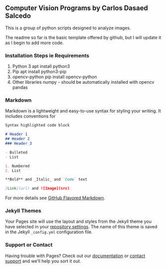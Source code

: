 ## Computer Vision Programs by Carlos Dasaed Salcedo
This is a group of python scripts designed to analyze images. 

The readme so far is the basic template offered by github, but I will update it as I begin to add more code. 

### Installation Steps ie Requirements ###
1. Python 3
	apt install python3
2. Pip
	apt install python3-pip
3. opencv-python
	pip install opencv-python
4. Other libraries
	numpy - should be automatically installed with opencv 
	pandas


### Markdown

Markdown is a lightweight and easy-to-use syntax for styling your writing. It includes conventions for

```markdown
Syntax highlighted code block

# Header 1
## Header 2
### Header 3

- Bulleted
- List

1. Numbered
2. List

**Bold** and _Italic_ and `Code` text

[Link](url) and ![Image](src)
```

For more details see [GitHub Flavored Markdown](https://guides.github.com/features/mastering-markdown/).

### Jekyll Themes

Your Pages site will use the layout and styles from the Jekyll theme you have selected in your [repository settings](https://github.com/dasaed/test/settings). The name of this theme is saved in the Jekyll `_config.yml` configuration file.

### Support or Contact

Having trouble with Pages? Check out our [documentation](https://help.github.com/categories/github-pages-basics/) or [contact support](https://github.com/contact) and we’ll help you sort it out.
